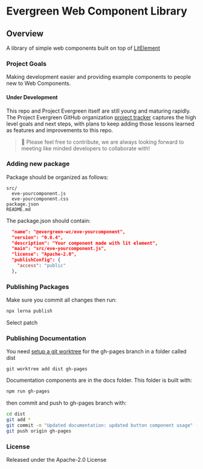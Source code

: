 # Evergreen Web Component Library

## Overview
A library of simple web components built on top of [LitElement](https://github.com/Polymer/lit-element)

### Project Goals
Making development easier and providing example components to people new to Web Components.

#### Under Development
This repo and Project Evergreen itself are still young and maturing rapidly.  The Project Evergreen GitHub organization [project tracker](https://github.com/ProjectEvergreen/project-evergreen/projects) captures the high level goals and next steps, with plans to keep adding those lessons learned as features and improvements to this repo.

> 🙏 Please feel free to contribute, we are always looking forward to meeting like minded developers to collaborate with!

### Adding new package

Package should be organized as follows:

```
src/
  eve-yourcomponent.js
  eve-yourcomponent.css
package.json
README.md
```

The package.json should contain:

```json
  "name": "@evergreen-wc/eve-yourcomponent",
  "version": "0.0.4",
  "description": "Your component made with lit element",
  "main": "src/eve-yourcomponent.js",
  "license": "Apache-2.0",
  "publishConfig": {
    "access": "public"
  },
```

### Publishing Packages

Make sure you commit all changes then run:

```bash
npx lerna publish
```

Select patch

### Publishing Documentation

You need [setup a git worktree](https://gist.github.com/cobyism/4730490#gistcomment-810877) for the gh-pages branch in a folder called dist

```
git worktree add dist gh-pages
```

Documentation components are in the docs folder. This folder is built with:

```bash
npm run gh-pages
```

then commit and push to gh-pages branch with:

```bash
cd dist
git add *
git commit -m "Updated documentation: updated button component usage" -S
git push origin gh-pages
```

### License

Released under the Apache-2.0 License
